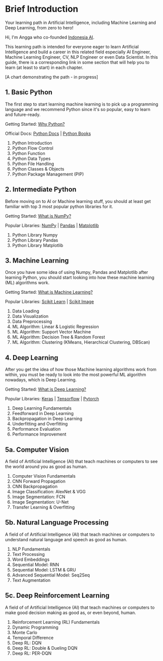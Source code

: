 # Brief Introduction

Your learning path in Artificial Intelligence, including Machine Learning and Deep Learning, from zero to hero!

Hi, I'm Angga who co-founded <a href="http://aiforindonesia.org/community" target="_blank">Indonesia AI</a>. 

This learning path is intended for everyone eager to learn Artificial Intelligence and build a career in this related field especially AI Engineer, Machine Learning Engineer, CV, NLP Engineer or even Data Scientist. In this guide, there is a corresponding link in some section that will help you to learn (at least to start) in each chapter.

[A chart demonstrating the path - in progress]

## 1. Basic Python

The first step to start learning machine learning is to pick up a programming language and we recommend Python since it's so popular, easy to learn and future-ready.

Getting Started: <a href="https://www.upgrad.com/blog/reasons-why-python-popular-with-developers/" target="_blank">Why Python?</a>

Official Docs: <a href="https://www.python.org/" target="_blank">Python Docs</a> | <a href="https://realpython.com/best-python-books/" target="_blank">Python Books</a>

1. Python Introduction
2. Python Flow Control
3. Python Function
4. Python Data Types
5. Python File Handling
6. Python Classes & Objects
7. Python Package Management (PIP)

## 2. Intermediate Python

Before moving on to AI or Machine learning stuff, you should at least get familiar with top 3 most popular python libraries for it.

Getting Started: <a href="https://en.wikipedia.org/wiki/NumPy" target="_blank">What is NumPy?</a>

Popular Libraries: <a href="https://numpy.org/" target="_blank">NumPy</a> | <a href="https://pandas.pydata.org/" target="_blank">Pandas</a> | <a href="https://matplotlib.org/" target="_blank">Matplotlib</a>

1. Python Library Numpy
2. Python Library Pandas
3. Python Library Matplotlib

## 3. Machine Learning

Once you have some idea of using Numpy, Pandas and Matplotlib after learning Python, you should start looking into how these machine learning (ML) algorithms work. 

Getting Started: <a href="https://www.ibm.com/cloud/learn/machine-learning" target="_blank">What is Machine Learning?</a>

Popular Libraries: <a href="https://scikit-learn.org/stable/" target="_blank">Scikit Learn</a> | <a href="https://scikit-image.org/" target="_blank">Scikit Image</a>

1. Data Loading
2. Data Visualization
3. Data Preprocessing
4. ML Algorithm: Linear & Logistic Regression
5. ML Algorithm: Support Vector Machine
6. ML Algorithm: Decision Tree & Random Forest
7. ML Algorithm: Clustering (KMeans, Hierarchical Clustering, DBScan)

## 4. Deep Learning

After you get the idea of how those Machine learning algorithms work from within, you must be ready to look into the most powerful ML algorithm nowadays, which is Deep Learning.

Getting Started: <a href="https://www.ibm.com/cloud/learn/deep-learning" target="_blank">What is Deep Learning?</a>

Popular Libraries: <a href="https://keras.io/" target="_blank">Keras</a> | <a href="https://www.tensorflow.org/" target="_blank">Tensorflow</a> | <a href="https://pytorch.org/" target="_blank">Pytorch</a>

1. Deep Learning Fundamentals
2. Feedforward in Deep Learning
3. Backpropagation in Deep Learning
4. Underfitting and Overfitting
5. Performance Evaluation
6. Performance Improvement

## 5a. Computer Vision

A field of Artificial Intelligence (AI) that teach machines or computers to see the world around you as good as human.

1. Computer Vision Fundamentals
2. CNN Forward Propagation
3. CNN Backpropagation
4. Image Classification: AlexNet & VGG
5. Image Segmentation: FCN
6. Image Segmentation: U-Net
7. Transfer Learning & Overfitting

## 5b. Natural Language Processing

A field of of Artificial Intelligence (AI) that teach machines or computers to understand natural language and speech as good as human.

1. NLP Fundamentals
2. Text Processing
3. Word Embeddings
4. Sequential Model: RNN
5. Sequential Model: LSTM & GRU
6. Advanced Sequential Model: Seq2Seq
7. Text Augmentation

## 5c. Deep Reinforcement Learning

A field of of Artificial Intelligence (AI) that teach machines or computers to make good decision making as good as, or even beyond, human.

1. Reinforcement Learning (RL) Fundamentals
2. Dynamic Programming
3. Monte Carlo
4. Temporal Difference
5. Deep RL: DQN
6. Deep RL: Double & Dueling DQN
7. Deep RL: PER-DQN
